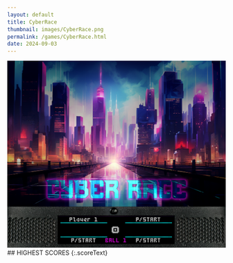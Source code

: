 ```yaml
---
layout: default
title: CyberRace
thumbnail: images/CyberRace.png
permalink: /games/CyberRace.html
date: 2024-09-03
---
```


<img src="../images/CyberRace.png" class="gameThumbnail img-fluid mx-auto align-middle">
## HIGHEST SCORES
{:.scoreText}

